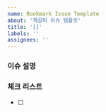 ```yaml
---
name: Bookmark Issue Template
about: '책갈피 이슈 템플릿'
title: '[]'
labels: ''
assignees: ''
---
```


### 이슈 설명



### 체크 리스트

- [ ] 
